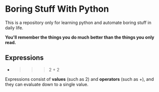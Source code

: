 # Boring Stuff With Python
This is a repository only for learning python and automate boring stuff in daily life.

**You'll remember the things you do much better than the things you only read.**

## Expressions
- >>> 2 + 2

Expressions consist of **values** (such as 2) and **operators** (such as +), and they can evaluate down to a single value.
